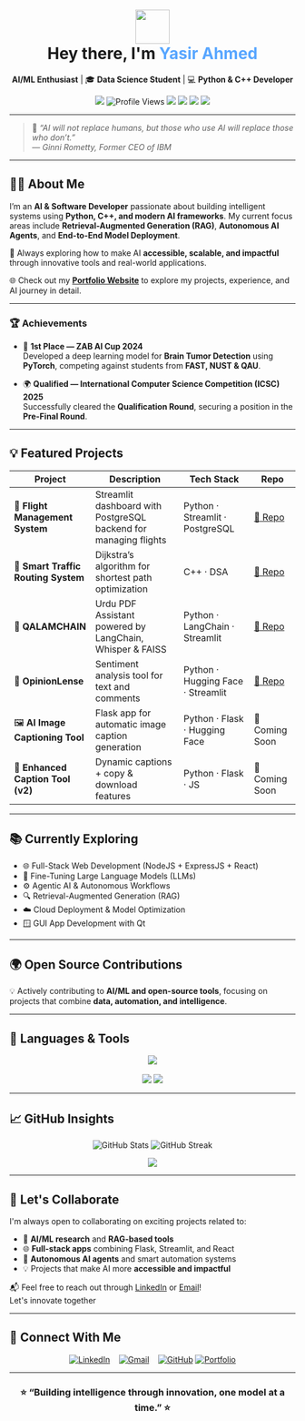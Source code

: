 <h1 align="center">
  <img src="https://raw.githubusercontent.com/MartinHeinz/MartinHeinz/master/wave.gif" width="60px">
  <br>Hey there, I'm <span style="color:#58a6ff;">Yasir Ahmed</span>
</h1>

<p align="center">
   <b>AI/ML Enthusiast</b> | 🎓 <b>Data Science Student</b> | 💻 <b>Python & C++ Developer</b>
</p>

<p align="center">
  <a href="https://github.com/YasirAhmed2"><img src="https://img.shields.io/github/followers/YasirAhmed2?label=Follow&style=social"></a>
  <img src="https://komarev.com/ghpvc/?username=YasirAhmed2&style=flat-square&color=blue" alt="Profile Views"/>
  <img src="https://img.shields.io/badge/Focus-AI%20%7C%20ML%20%7C%20RAG-blueviolet?style=flat-square">
  <img src="https://img.shields.io/badge/Language-Python-blue"> <img src="https://img.shields.io/badge/Framework-Flask-green"> <img src="https://img.shields.io/badge/UI-Streamlit-orange">
</p>

---

> 🧠 *“AI will not replace humans, but those who use AI will replace those who don’t.”*  
> — *Ginni Rometty, Former CEO of IBM*  

---

## 👨‍💻 About Me  

I’m an **AI & Software Developer** passionate about building intelligent systems using **Python, C++, and modern AI frameworks**. My current focus areas include **Retrieval-Augmented Generation (RAG)**, **Autonomous AI Agents**, and **End-to-End Model Deployment**.  

🎯 Always exploring how to make AI **accessible, scalable, and impactful** through innovative tools and real-world applications.  

🌐 Check out my **[Portfolio Website](https://yasirahmed.tech)** to explore my projects, experience, and AI journey in detail.


---

### 🏆 Achievements  

- 🥇 **1st Place — ZAB AI Cup 2024**  
  Developed a deep learning model for **Brain Tumor Detection** using **PyTorch**, competing against students from **FAST, NUST & QAU**.

- 🌍 **Qualified — International Computer Science Competition (ICSC) 2025**  
  Successfully cleared the **Qualification Round**, securing a position in the **Pre-Final Round**.

---

## 💡 Featured Projects  

| Project | Description | Tech Stack | Repo |
|----------|-------------|------------|------|
| 🛫 **Flight Management System** | Streamlit dashboard with PostgreSQL backend for managing flights | Python · Streamlit · PostgreSQL | [🔗 Repo](https://github.com/YasirAhmed2/Database-Semester-Project-Code) |
| 🚦 **Smart Traffic Routing System** | Dijkstra’s algorithm for shortest path optimization | C++ · DSA | [🔗 Repo](https://github.com/YasirAhmed2/Smart-Traffic-Routing-System) |
| 🧠 **QALAMCHAIN** | Urdu PDF Assistant powered by LangChain, Whisper & FAISS | Python · LangChain · Streamlit | [🔗 Repo](https://github.com/YasirAhmed2/QALAMCHAIN) |
| 💬 **OpinionLense** | Sentiment analysis tool for text and comments | Python · Hugging Face · Streamlit | [🔗 Repo](https://github.com/YasirAhmed2/OpinionLense) |
| 🖼️ **AI Image Captioning Tool** | Flask app for automatic image caption generation | Python · Flask · Hugging Face | 🧩 Coming Soon |
| 🧩 **Enhanced Caption Tool (v2)** | Dynamic captions + copy & download features | Python · Flask · JS | 🚧 Coming Soon |

---

## 📚 Currently Exploring  

- 🌐 Full-Stack Web Development (NodeJS + ExpressJS + React)  
- 🧩 Fine-Tuning Large Language Models (LLMs)  
- ⚙️ Agentic AI & Autonomous Workflows  
- 🔍 Retrieval-Augmented Generation (RAG)  
- ☁️ Cloud Deployment & Model Optimization  
- 🪟 GUI App Development with Qt  

---

## 🌍 Open Source Contributions  

💡 Actively contributing to **AI/ML and open-source tools**, focusing on projects that combine **data, automation, and intelligence**.  

---

## 🧰 Languages & Tools  

<p align="center">
  <img src="https://skillicons.dev/icons?i=python,cpp,javascript,html,css,flask,streamlit,github,git,vscode,linux,jupyter" /><br><br>
  <img src="https://skillicons.dev/icons?i=figma,postgres,mongodb,tensorflow,pytorch,pandas,scikitlearn" />
  <img src="https://img.shields.io/badge/Seaborn-Blue?style=for-the-badge&logo=python&logoColor=white" />
</p>

---

## 📈 GitHub Insights  

<p align="center">
  <img src="https://github-readme-stats.vercel.app/api?username=YasirAhmed2&show_icons=true&theme=tokyonight&hide_border=true" alt="GitHub Stats" />
  <img src="https://github-readme-streak-stats.herokuapp.com/?user=YasirAhmed2&theme=tokyonight&hide_border=true" alt="GitHub Streak" />
</p>

<p align="center">
  <img src="https://github-profile-trophy.vercel.app/?username=YasirAhmed2&theme=tokyonight&no-frame=true&margin-w=15" />
</p>

---

## 🤝 Let's Collaborate  

I'm always open to collaborating on exciting projects related to:  
- 🧠 **AI/ML research** and **RAG-based tools**  
- 🌐 **Full-stack apps** combining Flask, Streamlit, and React  
- 🤖 **Autonomous AI agents** and smart automation systems  
- 💡 Projects that make AI more **accessible and impactful**  

📬 Feel free to reach out through [LinkedIn](https://www.linkedin.com/in/yasir-ahmed-08a338213) or [Email](mailto:yasirahmed5077@gmail.com)!  
Let's innovate together 


---

## 🤝 Connect With Me  

<p align="center">
  <a href="https://www.linkedin.com/in/yasir-ahmed-08a338213" target="_blank"><img src="https://img.icons8.com/fluency/48/linkedin.png" alt="LinkedIn"/></a>
  &nbsp;&nbsp;
  <a href="mailto:yasirahmed5077@gmail.com"><img src="https://img.icons8.com/fluency/48/gmail-new.png" alt="Gmail"/></a>
  &nbsp;&nbsp;
  <a href="https://github.com/YasirAhmed2" target="_blank"><img src="https://img.icons8.com/fluency/48/github.png" alt="GitHub"/></a>
    <a href="https://yasirahmed.tech" target="_blank"><img src="https://img.icons8.com/fluency/48/domain.png" alt="Portfolio"/></a>
</p>

---

<h3 align="center">⭐ “Building intelligence through innovation, one model at a time.” ⭐</h3>
